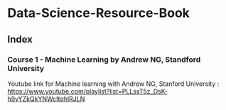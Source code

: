 # Data-Science-Resource-Book

## Index
### Course 1 - Machine Learning by Andrew NG, Standford University 

Youtube link for Machine learning with Andrew NG, Stanford University : https://www.youtube.com/playlist?list=PLLssT5z_DsK-h9vYZkQkYNWcItqhlRJLN





